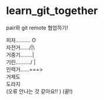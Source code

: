 # learn_git_together
pair와 git remote 협업하기!

피자.......... O <br>
자전거....../|\ <br>
거중기........|      
기린........../  | <br> 
인력거......===> <br>
거제도  <br> 
도라지 <br>
(오류 안나는 것 같아요!! )
(끝!) <br>